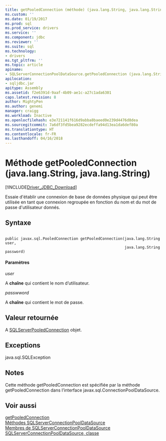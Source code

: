 ```yaml
---
title: getPooledConnection (méthode) (java.lang.String, java.lang.String) | Documents Microsoft
ms.custom: ''
ms.date: 01/19/2017
ms.prod: sql
ms.prod_service: drivers
ms.service: ''
ms.component: jdbc
ms.reviewer: ''
ms.suite: sql
ms.technology:
- drivers
ms.tgt_pltfrm: ''
ms.topic: article
apiname:
- SQLServerConnectionPoolDataSource.getPooledConnection (java.lang.String, java.lang.String)
apilocation:
- sqljdbc.jar
apitype: Assembly
ms.assetid: f2e6391d-9aaf-4b09-ae1c-a27c1ada6301
caps.latest.revision: 8
author: MightyPen
ms.author: genemi
manager: craigg
ms.workload: Inactive
ms.openlocfilehash: e3e721141f616d9abba8baeed0e239d4476d8dea
ms.sourcegitcommit: 7a6df3fd5bea9282ecdeffa94d13ea1da6def80a
ms.translationtype: HT
ms.contentlocale: fr-FR
ms.lasthandoff: 04/16/2018
---
```

# <a name="getpooledconnection-method-javalangstring-javalangstring"></a>Méthode getPooledConnection (java.lang.String, java.lang.String)
[!INCLUDE[Driver_JDBC_Download](../../../includes/driver_jdbc_download.md)]

  Essaie d'établir une connexion de base de données physique qui peut être utilisée en tant que connexion regroupée en fonction du nom et du mot de passe d'utilisateur donnés.  
  
## <a name="syntax"></a>Syntaxe  
  
```  
  
public javax.sql.PooledConnection getPooledConnection(java.lang.String user,  
                                                      java.lang.String password)  
```  
  
#### <a name="parameters"></a>Paramètres  
 *user*  
  
 A **chaîne** qui contient le nom d’utilisateur.  
  
 *passwword*  
  
 A **chaîne** qui contient le mot de passe.  
  
## <a name="return-value"></a>Valeur retournée  
 A [SQLServerPooledConnection](../../../connect/jdbc/reference/sqlserverpooledconnection-class.md) objet.  
  
## <a name="exceptions"></a>Exceptions  
 java.sql.SQLException  
  
## <a name="remarks"></a>Notes  
 Cette méthode getPooledConnection est spécifiée par la méthode getPooledConnection dans l’interface javax.sql.ConnectionPoolDataSource.  
  
## <a name="see-also"></a>Voir aussi  
 [getPooledConnection](../../../connect/jdbc/reference/getpooledconnection-method-sqlserverconnectionpooldatasource.md)   
 [Méthodes SQLServerConnectionPoolDataSource](../../../connect/jdbc/reference/sqlserverconnectionpooldatasource-methods.md)   
 [Membres de SQLServerConnectionPoolDataSource](../../../connect/jdbc/reference/sqlserverconnectionpooldatasource-members.md)   
 [SQLServerConnectionPoolDataSource, classe](../../../connect/jdbc/reference/sqlserverconnectionpooldatasource-class.md)  
  
  
